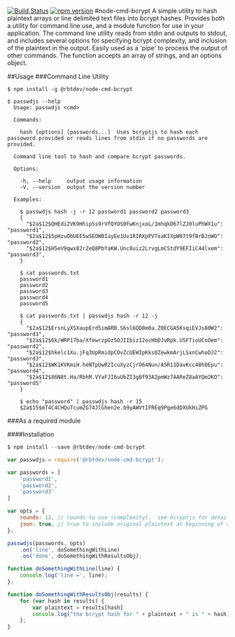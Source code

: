[![Build Status](https://travis-ci.org/rbtdev/node-cmd-bcrypt.svg?branch=v0.0.9)](https://travis-ci.org/rbtdev/node-cmd-bcrypt)
[![npm version](https://badge.fury.io/js/%40rbtdev%2Fnode-cmd-bcrypt.svg)](https://badge.fury.io/js/%40rbtdev%2Fnode-cmd-bcrypt)
#node-cmd-bcrypt
A simple utility to hash plaintext arrays or line delimited text files into bcrypt hashes.  Provides both
a utility for command line use, and a module function for use in your application.
The command line utility reads from stdin and outputs to stdout, and includes several options for specifying
bcrypt complexity, and inclusion of the plaintext in the output. Easily used as a 'pipe' to process the 
output of other commands.  The function accepts an array of strings, and an options object.

##Usage
###Command Line Utility
```
$ npm install -g @rbtdev/node-cmd-bcrypt

$ passwdjs --help
  Usage: passwdjs <cmd>

  Commands:

    hash [options] [passwords...]  Uses bcryptjs to hash each passoword provided or reads lines from stdin if no passwords are provided.

  Command line tool to hash and compare bcrypt passwords.

  Options:

    -h, --help     output usage information
    -V, --version  output the version number

  Examples:

    $ passwdjs hash -j -r 12 password1 password2 password3
    {
      "$2a$12$QHEdi2VK9HhipSs9rVfQYOS0FwKnjxoL/1mhqkD67lZJ0luPhWX1u": "password1",
      "$2a$12$5pHzuObUEE5wSEOWBIayEe1Uv1RIRXpPVTxaKIXpW07t9fBrBJnWO": "password2",
      "$2a$12$H5eV9qwx82rZeQ8PbYaKW.Unc8uiz2LrvgLmCStdY9EFIiC44lxem": "password3",
    }

    $ cat passwords.txt
    password1
    password2
    password3
    password4
    password5

    $ cat passwords.txt | passwdjs hash -r 12 -j
    {
      "$2a$12$ErsnLyXSXaupErd5imARB.S6sl6QD8m0a.Z0ECGA5KsqiEVJs80W2": "password1",
      "$2a$12$6k/WRP17ba/XfewrzpOz5OJIIbiz12ocHbDJvRpk.USFTioUCnOem": "password2",
      "$2a$12$hkelc1Xu.jFq3UpRmidpCOvZcUEWIpKks0ZewkmArjLSxnCwhoDJ2": "password3",
      "$2a$12$WK1KVKmiH.heNTpUwR2IcuXyzCjrO64Nun/A5R11DavKcc48h0Epu": "password4",
      "$2a$12$86N8t.Ha/RbhM.VYaFJI6uUbZI3g8f93A2pmWz7AAReZ8aAYQm2KO": "password5"
    }

    $ echo "password" | passwdjs hash -r 15
    $2a$15$mT4C4CHQuTcumZG74JlGhen2e.b9yAWVtIFREq9Pge6dDXUkHiZPG
```
###As a required module

####Installation
```js
$ npm install --save @rbtdev/node-cmd-bcrypt
```
```js
var passwdjs = require('@rbtdev/node-cmd-bcrypt');

var passwords = [
    'password1',
    'password2',
    'password3'
]

var opts = {
    rounds: 12, // rounds to use (complexity).  see bcryptjs for details. 
    json: true, // true to include original plaintext at beginning of output line [false]
};

passwdjs(passwords, opts)
    .on('line', doSomethingWithLine)
    .on('done', doSomethingWithResultsObj);

function doSomethingWithLine(line) {
    console.log('line =', line);
};

function doSomethingWithResultsObj(results) {
    for (var hash in results) {
        var plaintext = results[hash]
        console.log("the bcrypt hash for " + plaintext + " is " + hash);
    };
}
```
